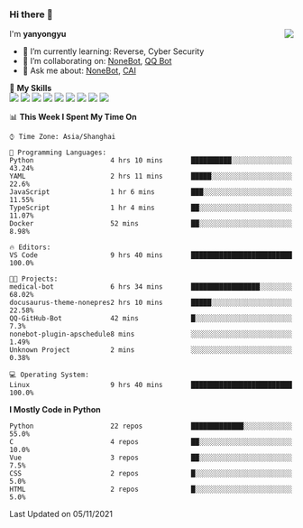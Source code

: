 ### Hi there 👋

<a href="#">
  <img align="right" src="https://github-readme-stats.vercel.app/api?username=yanyongyu&count_private=true&show_icons=true&bg_color=15,f2f7fd,E0EAFC" />
</a>

I'm **yanyongyu**

- 🌱 I’m currently learning: Reverse, Cyber Security
- 👯 I’m collaborating on: [NoneBot](https://github.com/nonebot), [QQ Bot](https://github.com/Mrs4s/go-cqhttp)
- 💬 Ask me about: [NoneBot](https://github.com/nonebot), [CAI](https://github.com/cscs181/CAI)

🌟 **My Skills**  
![](https://img.shields.io/badge/-Python-3e74a2?style=flat-square&logo=Python&logoColor=fff)
![](https://img.shields.io/badge/-Node.js-339933?style=flat-square&logo=Node.js&logoColor=fff)
![](https://img.shields.io/badge/-Vue-4fc08d?style=flat-square&logo=Vue.js&logoColor=fff)
![](https://img.shields.io/badge/-React-2d98ce?style=flat-square&logo=React&logoColor=fff)
![](https://img.shields.io/badge/-Docker-2496ED?style=flat-square&logo=Docker&logoColor=fff)
![](https://img.shields.io/badge/-Linux-000000?style=flat-square&logo=Linux&logoColor=fff)
![](https://img.shields.io/badge/-MySQL-4479A1?style=flat-square&logo=MySQL&logoColor=fff)
![](https://img.shields.io/badge/-Redis-DC382D?style=flat-square&logo=Redis&logoColor=fff)
![](https://img.shields.io/badge/-MongoDB-47A248?style=flat-square&logo=MongoDB&logoColor=fff)

<!--START_SECTION:waka-->
📊 **This Week I Spent My Time On** 

```text
⌚︎ Time Zone: Asia/Shanghai

💬 Programming Languages: 
Python                   4 hrs 10 mins       ██████████░░░░░░░░░░░░░░░   43.24% 
YAML                     2 hrs 11 mins       █████░░░░░░░░░░░░░░░░░░░░   22.6% 
JavaScript               1 hr 6 mins         ███░░░░░░░░░░░░░░░░░░░░░░   11.55% 
TypeScript               1 hr 4 mins         ██░░░░░░░░░░░░░░░░░░░░░░░   11.07% 
Docker                   52 mins             ██░░░░░░░░░░░░░░░░░░░░░░░   8.98%

🔥 Editors: 
VS Code                  9 hrs 40 mins       █████████████████████████   100.0%

🐱‍💻 Projects: 
medical-bot              6 hrs 34 mins       █████████████████░░░░░░░░   68.02% 
docusaurus-theme-nonepres2 hrs 10 mins       █████░░░░░░░░░░░░░░░░░░░░   22.58% 
QQ-GitHub-Bot            42 mins             █░░░░░░░░░░░░░░░░░░░░░░░░   7.3% 
nonebot-plugin-apschedule8 mins              ░░░░░░░░░░░░░░░░░░░░░░░░░   1.49% 
Unknown Project          2 mins              ░░░░░░░░░░░░░░░░░░░░░░░░░   0.38%

💻 Operating System: 
Linux                    9 hrs 40 mins       █████████████████████████   100.0%

```

**I Mostly Code in Python** 

```text
Python                   22 repos            █████████████░░░░░░░░░░░░   55.0% 
C                        4 repos             ██░░░░░░░░░░░░░░░░░░░░░░░   10.0% 
Vue                      3 repos             ██░░░░░░░░░░░░░░░░░░░░░░░   7.5% 
CSS                      2 repos             █░░░░░░░░░░░░░░░░░░░░░░░░   5.0% 
HTML                     2 repos             █░░░░░░░░░░░░░░░░░░░░░░░░   5.0%

```



 Last Updated on 05/11/2021
<!--END_SECTION:waka-->
